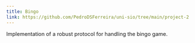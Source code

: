 ```yaml
---
title: Bingo
link: https://github.com/PedroDSFerreira/uni-sio/tree/main/project-2
---
```

Implementation of a robust protocol for handling the bingo game.